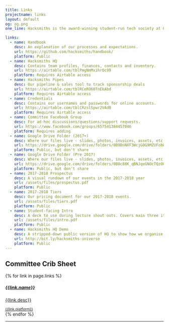 ```yaml
---
title: Links
projectname: links
layout: default
og: og.png
one_line: Hacksmiths is the award-winning student-run tech society at Goldsmiths, University of London.

links:
  - name: Handbook
    desc: An explanation of our processes and expectations.
    url: https://github.com/hacksmiths/handbook/
    platform: Public
  - name: Hacksmiths HQ
    desc: Contains team profiles, finances, contacts and inventory.
    url: https://airtable.com/tblPmgNmMxihrOc99
    platform: Requires Airtable access
  - name: Hacksmiths Pipes
    desc: Our pipeline & sales tool to track sponsorship deals
    url: https://airtable.com/tblRCeRO60TnEkAbd
    platform: Requires Airtable access
  - name: Credentials
    desc: Contains our usernames and passwords for online accounts.
    url: https://airtable.com/tblCRzslSpwr2VAdB
    platform: Requires Airtable access
  - name: Committee Facebook Group
    desc: For ad-hoc discussions/questions/support requests.
    url: https://www.facebook.com/groups/657541384457046
    platform: Requires adding
  - name: Google Drive Folder (2017+)
    desc: Where our files live - slides, photos, invoices, assets, etc
    url: https://drive.google.com/drive/folders/0B9BnNXF3WcjGOG9MZUFobWxjVEk?usp=sharing
    platform: Public, but don't share
  - name: Google Drive Folder (Pre 2017)
    desc: Where our files live - slides, photos, invoices, assets, etc
    url: https://drive.google.com/drive/folders/0B0c88K_qBNJqeGNOcTQzOUFITmc?usp=sharing
    platform: Public, but don't share
  - name: 2017-2018 Prospectus
    desc: A visual rundown of our events in the 2017-2018 year
    url: /assets/files/prospectus.pdf
    platform: Public
  - name: 2017-2018 Tiers
    desc: Our pricing document for our 2017-2018 events.
    url: /assets/files/tiers.pdf
    platform: Public
  - name: Student-facing Intro
    desc: A deck to use during lecture shout outs. Covers main three items with a CTA
    url: /assets/files/intro.pdf
    platform: Public
  - name: Hacksmiths HQ Demo
    desc: A stripped-down public version of HQ to show how we organise ourselves.
    url: http://bit.ly/hacksmiths-universe
    platform: Public
---
```


<section class="events links">
    <div class="container">
        <div class="row">
            <h2>Committee Crib Sheet</h2>
            {% for link in page.links %}
                <div class="col-sm-4 event-single">
                    <a href="{{link.url}}">
                        <div class="feature feature-1">
                            <div class="feature__body boxed boxed--border">
                                <h5>{{link.name}}</h5>
                                <p>{{link.desc}}</p>
                                <small>{{link.platform}}</small>
                            </div>
                        </div>
                    </a>
                </div>
            {% endfor %}
        </div>
    </div>
</section>

<hr>
